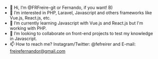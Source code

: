 - 👋 Hi, I’m @FRFreire-git or Fernando, if you want! B)
- 👀 I’m interested in PHP, Laravel, Javascript and others frameworks like Vue.js, React.js, etc.
- 🌱 I’m currently learning Javascript with Vue.js and React.js but I'm working with PHP.
- 💞️ I’m looking to collaborate on front-end projects to test my knowledge in Javascript.
- 📫 How to reach me? Instagram/Twitter: @fefreirer and E-mail: freirefernandor@gmail.com

<!---
FRFreire-git/FRFreire-git is a ✨ special ✨ repository because its `README.md` (this file) appears on your GitHub profile.
You can click the Preview link to take a look at your changes.
--->
